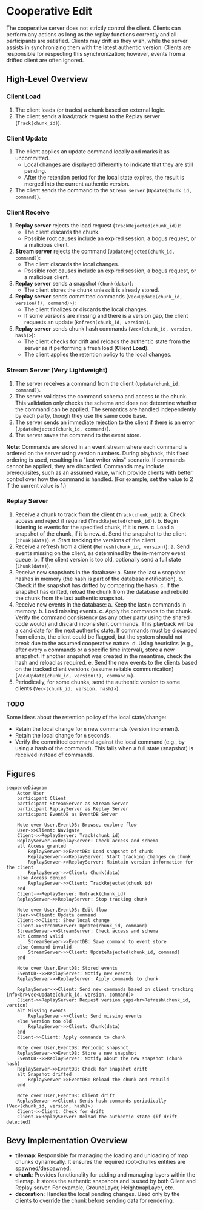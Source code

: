 # Cooperative Edit

The cooperative server does not strictly control the client. Clients can perform any actions as long as the replay functions correctly and all 
participants are satisfied. Clients may drift as they wish, while the server assists in synchronizing them with the latest authentic version. Clients 
are responsible for respecting this synchronization; however, events from a drifted client are often ignored.

## High-Level Overview

### Client Load

1. The client loads (or tracks) a chunk based on external logic.
2. The client sends a load/track request to the Replay server (`Track(chunk_id)`).

### Client Update

1. The client applies an update command locally and marks it as uncommitted.
   - Local changes are displayed differently to indicate that they are still pending.
   - After the retention period for the local state expires, the result is merged into the current authentic version.
2. The client sends the command to the `Stream server` (`Update(chunk_id, command)`).

### Client Receive

1. **Replay server** rejects the load request (`TrackRejected(chunk_id)`):
    - The client discards the chunk.
    - Possible root causes include an expired session, a bogus request, or a malicious client.
2. **Stream server** rejects the command (`UpdateRejected(chunk_id, command)`):
    - The client discards the local changes.
    - Possible root causes include an expired session, a bogus request, or a malicious client.
3. **Replay server** sends a snapshot (`Chunk(data)`):
    - The client stores the chunk unless it is already stored.
4. **Replay server** sends committed commands (`Vec<Update(chunk_id, version(!), command)>`):
    - The client finalizes or discards the local changes.
    - If some versions are missing and there is a version gap, the client requests an update (`Refresh(chunk_id, version)`).
5. **Replay server** sends chunk hash commands (`Vec<(chunk_id, version, hash)>`):
    - The client checks for drift and reloads the authentic state from the server as if performing a fresh load (**Client Load**).
    - The client applies the retention policy to the local changes.

### Stream Server (Very Lightweight)

1. The server receives a command from the client (`Update(chunk_id, command)`).
2. The server validates the command schema and access to the chunk. This validation only checks the schema and does not determine whether the
command can be applied. The semantics are handled independently by each party, though they use the same code base.
3. The server sends an immediate rejection to the client if there is an error (`UpdateRejected(chunk_id, command)`).
4. The server saves the command to the event store.

**Note**: Commands are stored in an event stream where each command is ordered on the server using version numbers. During playback, this fixed
ordering is used, resulting in a "last writer wins" scenario. If commands cannot be applied, they are discarded. Commands may include prerequisites,
such as an assumed value, which provide clients with better control over how the command is handled. (For example, set the value to 2
if the current value is 1.)

### Replay Server

1. Receive a chunk to track from the client (`Track(chunk_id)`):
    a. Check access and reject if required (`TrackRejected(chunk_id)`).
    b. Begin listening to events for the specified chunk, if it is new.
    c. Load a snapshot of the chunk, if it is new.
    d. Send the snapshot to the client (`Chunk(data)`).
    e. Start tracking the versions of the client.
2. Receive a refresh from a client (`Refresh(chunk_id, version)`):
    a. Send events missing on the client, as determined by the in-memory event queue.
    b. If the client version is too old, optionally send a full state (`Chunk(data)`).
3. Receive new snapshots in the database:
    a. Store the last `n` snapshot hashes in memory (the hash is part of the database notification).
    b. Check if the snapshot has drifted by comparing the hash.
    c. If the snapshot has drifted, reload the chunk from the database and rebuild the chunk from the last authentic snapshot.
4. Receive new events in the database:
    a. Keep the last `n` commands in memory.
    b. Load missing events.
    c. Apply the commands to the chunk. Verify the command consistency (as any other party using the shared code would) and discard inconsistent commands.
       This playback will be a candidate for the next authentic state. If commands must be discarded from clients, the client could be flagged, but the
       system should not break due to the assumed cooperative nature.
    d. Using heuristics (e.g., after every `n` commands or a specific time interval), store a new snapshot. If another snapshot was created in the meantime,
       check the hash and reload as required.
    e. Send the new events to the clients based on the tracked client versions (assume reliable communication) (`Vec<Update(chunk_id, version(!), command)>`).
5. Periodically, for some chunks, send the authentic version to some clients (`Vec<(chunk_id, version, hash)>`).

### TODO

Some ideas about the retention policy of the local state/change:
 - Retain the local change for `n` new commands (version increment).
 - Retain the local change for `n` seconds.
 - Verify the committed command against the local command (e.g., by using a hash of the command). This fails when a full state (snapshot) is received instead
   of commands.

## Figures

```mermaid
sequenceDiagram
    Actor User
    participant Client
    participant StreamServer as Stream Server
    participant ReplayServer as Replay Server
    participant EventDB as EventDB Server

    Note over User,EventDB: Browse, explore flow
    User->>Client: Navigate 
    Client->>ReplayServer: Track(chunk_id)
    ReplayServer->>ReplayServer: Check access and schema
    alt Access granted
        ReplayServer->>EventDB: Load snapshot of chunk
        ReplayServer->>ReplayServer: Start tracking changes on chunk
        ReplayServer->>ReplayServer: Maintain version information for the client
        ReplayServer->>Client: Chunk(data)
    else Access denied
        ReplayServer->>Client: TrackRejected(chunk_id)
    end
    Client->>ReplayServer: Untrack(chunk_id)
    ReplayServer->>ReplayServer: Stop tracking chunk

    Note over User,EventDB: Edit flow
    User->>Client: Update command 
    Client->>Client: Show local change
    Client->>StreamServer: Update(chunk_id, command)
    StreamServer->>StreamServer: Check access and schema
    alt Command valid
        StreamServer->>EventDB: Save command to event store
    else Command invalid
        StreamServer->>Client: UpdateRejected(chunk_id, command)
    end

    Note over User,EventDB: Stored events
    EventDB-->>ReplayServer: Notify new events
    ReplayServer->>ReplayServer: Apply commands to chunk    

    ReplayServer->>Client: Send new commands based on client tracking info<br>Vec<Update(chunk_id, version, command)>
    Client->>ReplayServer: Request version gaps<br>Refresh(chunk_id, version)
    alt Missing events
        ReplayServer->>Client: Send missing events
    else Version too old
        ReplayServer->>Client: Chunk(data)
    end
    Client->>Client: Apply commands to chunk

    Note over User,EventDB: Periodic snapshot
    ReplayServer->>EventDB: Store a new snapshot
    EventDB-->>ReplayServer: Notify about the new snapshot (chunk hash)
    ReplayServer->>EventDB: Check for snapshot drift
    alt Snapshot drifted
        ReplayServer->>EventDB: Reload the chunk and rebuild
    end

    Note over User,EventDB: Client drift
    ReplayServer->>Client: Sends hash commands periodically (Vec<(chunk_id, version, hash)>)
    Client->>Client: Check for drift
    Client->>ReplayServer: Reload the authentic state (if drift detected)
```

## Bevy Implementation Overview

- **tilemap**: Responsible for managing the loading and unloading of map chunks dynamically.
  It ensures the required root-chunks entities are spawned/despawned.
- **chunk**: Provides functionality for adding and managing layers within the tilemap. It stores the authentic snapshots and is used by both 
  Client and Replay server. For example, GroundLayer, HeightmapLayer, etc.
- **decoration**: Handles the local pending changes. Used only by the clients to override the chunk before sending data for rendering.